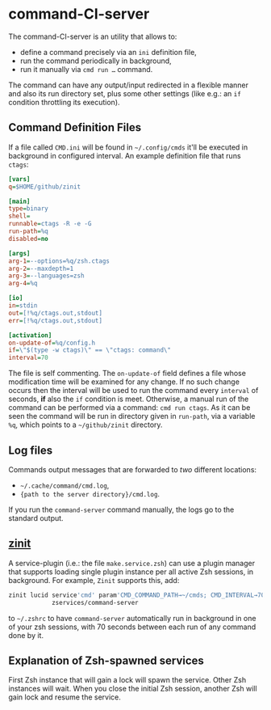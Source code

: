 # command-CI-server

The command-CI-server is an utility that allows to:
- define a command precisely via an `ini` definition file,
- run the command periodically in background,
- run it manually via `cmd run …` command.

The command can have any output/input redirected in a flexible
manner and also its run directory set, plus some other settings
(like e.g.: an `if` condition throttling its execution).

## Command Definition Files

If a file called `CMD.ini` will be found in `~/.config/cmds`
it'll be executed in background in configured interval. An
example definition file that runs `ctags`:

```ini
[vars]
q=$HOME/github/zinit

[main]
type=binary
shell=
runnable=ctags -R -e -G
run-path=%q
disabled=no

[args]
arg-1=--options=%q/zsh.ctags
arg-2=--maxdepth=1
arg-3=--languages=zsh
arg-4=%q

[io]
in=stdin
out=[!%q/ctags.out,stdout]
err=[!%q/ctags.out,stdout]

[activation]
on-update-of=%q/config.h
if=\"$(type -w ctags)\" == \"ctags: command\"
interval=70
```

The file is self commenting. The `on-update-of` field defines
a file whose modification time will be examined for any change.
If no such change occurs then the interval will be used to run
the command every `interval` of seconds, **if** also the `if`
condition is meet. Otherwise, a manual run of the command can
be performed via a command: `cmd run ctags`. As it can be
seen the command will be run in directory given in `run-path`,
via a variable `%q`, which points to a `~/github/zinit` directory.

## Log files

Commands output messages that are forwarded to *two* different
locations:

- `~/.cache/command/cmd.log`,
- `{path to the server directory}/cmd.log`.

If you run the `command-server` command manually, the logs go to the
standard output.


## [zinit](https://github.com/zdharma-continuum/zinit)

A service-plugin (i.e.: the file `make.service.zsh`) can use a plugin manager
that supports loading single plugin instance per all active Zsh sessions,
in background. For example, `Zinit` supports this, add:

```zsh
zinit lucid service'cmd' param'CMD_COMMAND_PATH→~/cmds; CMD_INTERVAL→70' for \
            zservices/command-server
```

to `~/.zshrc` to have `command-server` automatically run in background in one of
your zsh sessions, with 70 seconds between each run of any command done by it.

## Explanation of Zsh-spawned services

First Zsh instance that will gain a lock will spawn the service. Other Zsh
instances will wait. When you close the initial Zsh session, another Zsh will
gain lock and resume the service.
